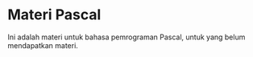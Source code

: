 # Materi Pascal
Ini adalah materi untuk bahasa pemrograman Pascal, untuk yang belum mendapatkan materi.

